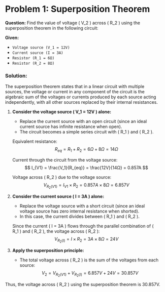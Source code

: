 # Problem 1: Superposition Theorem

**Question:** Find the value of voltage \( V_2 \) across \( R_2 \) using the superposition theorem in the following circuit:

**Given:**
- <code>Voltage source (V_1 = 12V)</code>
- <code>Current source (I = 3A)</code>
- <code>Resistor (R_1 = 6Ω)</code>
- <code>Resistor (R_2 = 8Ω)</code>

### Solution:

The superposition theorem states that in a linear circuit with multiple sources, the voltage or current in any component of the circuit is the algebraic sum of the voltages or currents produced by each source acting independently, with all other sources replaced by their internal resistances.

1. **Consider the voltage source \( V_1 = 12V \) alone:**
   - Replace the current source with an open circuit (since an ideal current source has infinite resistance when open).
   - The circuit becomes a simple series circuit with \( R_1 \) and \( R_2 \).

   Equivalent resistance:
   $$ R_{eq} = R_1 + R_2 = 6Ω + 8Ω = 14Ω $$

   Current through the circuit from the voltage source:
   $$ I_{V1} = \frac{V_1}{R_{eq}} = \frac{12V}{14Ω} = 0.857A $$

   Voltage across \( R_2 \) due to the voltage source:
   $$ V_{R_2(V1)} = I_{V1} \times R_2 = 0.857A \times 8Ω = 6.857V $$

2. **Consider the current source \( I = 3A \) alone:**
   - Replace the voltage source with a short circuit (since an ideal voltage source has zero internal resistance when shorted).
   - In this case, the current divides between \( R_1 \) and \( R_2 \).

   Since the current \( I = 3A \) flows through the parallel combination of \( R_1 \) and \( R_2 \), the voltage across \( R_2 \):
   $$ V_{R_2(I)} = I \times R_2 = 3A \times 8Ω = 24V $$

3. **Apply the superposition principle:**
   - The total voltage across \( R_2 \) is the sum of the voltages from each source:
     $$ V_2 = V_{R_2(V1)} + V_{R_2(I)} = 6.857V + 24V = 30.857V $$

Thus, the voltage across \( R_2 \) using the superposition theorem is 30.857V.
